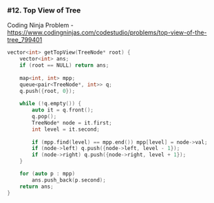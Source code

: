 ### #12. Top View of Tree

Coding Ninja Problem - https://www.codingninjas.com/codestudio/problems/top-view-of-the-tree_799401

```cpp
vector<int> getTopView(TreeNode* root) {
    vector<int> ans;
    if (root == NULL) return ans;
    
    map<int, int> mpp;
    queue<pair<TreeNode*, int>> q;
    q.push({root, 0});
    
    while (!q.empty()) {
        auto it = q.front();
        q.pop();
        TreeNode* node = it.first;
        int level = it.second;
        
        if (mpp.find(level) == mpp.end()) mpp[level] = node->val;
        if (node->left) q.push({node->left, level - 1});
        if (node->right) q.push({node->right, level + 1});
    }

    for (auto p : mpp)
        ans.push_back(p.second);
    return ans;
}
```
